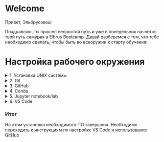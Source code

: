 # Welcome

Привет, Эльбрусовец!

Поздравляю, ты прошел непростой путь и уже в понедельник начнется твой путь самурая в Elbrus Bootcamp.
Давай разберемся с тем, что тебе необходимо сделать, чтобы быть во всеоружии к старту обучения:

# Настройка рабочего окружения
<details>
<summary>1. Установка UNIX системы</summary>
<br>
    
Если у тебя MacOS - пропусти этот шаг, Ubuntu устанавливать не нужно  

Для наиболее производительной и комфортной работы вам понадобится [Unix-подобная операционная система](https://ru.wikipedia.org/wiki/Unix-подобная_операционная_система).   
Если вы решаете остаться на Windows - тогда отвественность за решение проблем работы на ней вы принимаете на себя, на свой страх и риск. Надежнее вместо Windows использовать Linux, например Ubuntu. 

Инструкций по установке огромное множество. Можно воспользоваться [официальной инструкцией](https://ubuntu.com/tutorials/install-ubuntu-desktop#1-overview) или вот [этой](https://losst.pro/ustanovka-ubuntu-22-04) на русском.   
Основная рекомендация по установке заключаются в выборе для установки последней Long-term support (LTS) [версии](https://releases.ubuntu.com/jammy/), так вы сможете получить наиболее стабильную систему, проблем при установке библиотек машинного обучения в будущем с такой версией должно быть меньше всего.  

#### Дополнительные материалы
- 📽 [Основы Ubuntu](https://youtu.be/tQLpAefAKuA)
- 🇸 [Введение в Linux](https://stepik.org/course/73/promo)
</details>


<details>
<summary>2. Git</summary> 
    
  ### 2.1 Что такое Git?
    
  Это [система контроля версий](https://ru.wikipedia.org/wiki/Git). 
  Вам она понадобится с первого дня работы. Работа с git-командами через терминал - это тот навык, который вам будет полезен. Но сначала будет достаточно уметь применять ряд простых команд и сценариев работы.  

  ### 2.2 Установка  Git
    
  При чистой установке Ubuntu 22.04 `git` по умолчанию не поставляется, как и для macOS.   
  Можно проверить это в терминале (сочетание клавиш для linux `Ctrl + Alt + T`, на macOS - ищите `Terminal` (но рекомендую [установить](https://iterm2.com) `iTerm2` и использовать его) через Spotlight): напишите в новом окне `git`. Если терминал вам говорит, что такого пакета нет - идём его устанавливать.  
[Следуйте инструкции для вашей ОС](https://git-scm.com/downloads) (в случае MacOS можно выбрать любой вариант, но Homebrew потребуется вам в будущем). 
</details>

<details>
<summary>3. GitHub </summary>
    
 ### 3.1 Что такое GitHub?
 🎥 [Видео по github и настройке доступа](https://youtu.be/4TRClQ7rttw)
 
  GitHub - это [cистема управления версиями](https://ru.wikipedia.org/wiki/Система_управления_версиями) с социальной составляющей. В соцсети вы выкладываете фотографии, а тут исходный код. Это ещё и самая большая площадка для opensource     проектов. Веб-сервис основан на [системе](https://git-scm.com/book/en/v2/Getting-Started-About-Version-Control) контроля версий [Git](https://git-scm.com/book/en/v2/Getting-Started-What-is-Git%3F). Ну и конечно, вы можете сделать свою гитхаб страницу своим [*резюме*](https://docs.github.com/en/account-and-profile/setting-up-and-managing-your-github-profile/customizing-your-profile/managing-your-profile-readme).

### 3.2 Настройка доступа по SSH
   
  Для начала настроим доступ к репозиториям аккаунта. 
  
  #### Пример для Linux(Ubuntu)
  
  - откройте терминал (`Ctrl + Alt + T`) на своём компьютере и выполните ряд команд
     * `обновление списков пакетов для обновлений`
     * `установка пакета ssh`
      ``` 
      sudo apt update    
      sudo apt-get install ssh    
      ```
   
  **`на MacOS начинайте отсюда`**
  - далее мы запустим команды, для генерации собственных SSH-ключей (ed25519 - это [крипто-схема](https://ru.wikipedia.org/wiki/EdDSA))
      ```
      ssh-keygen -t ed25519 -C "подставь сюда свою почту, на которую регистрировался github и кавычки оставь"
      ```
     - нажми на Enter три раза (так проще, заполнять ответы/фразы не обязательно)
  
  
  
  Теперь в корневой папке твоего компьютера есть [*скрытая*](https://nextontext.ru/linux-i-os-x/646-skrytye-fajly-i-papki-v-ubuntu) папка `.ssh` (на mac `command+shift+.`), внутри лежат два файла `id_ed25519` и `id_ed25519.pub`. Первый - твой приватный ключ устройства, второй - публичный, его мы и будем использовать в качестве ключа на странице добавления публичных ключей в аккаунт [GitHub](https://github.com/settings/keys).
  
  - можно запустить [команду чтения](https://losst.ru/komanda-cat-linux) содержимого файла `cat .ssh/id_ed25519.pub`, 
  - выделить и скопировать из терминала, через сочетание клавиш `ctrl+shift+c`, содержимое публичного ключа (на mac просто `command+c`)
  - копируем всю строку от включительно `ssh-ed25519 ...` и до `... ваша@почта.com` включительно 
  - пора скопировать ключ на [GitHub](https://github.com/settings/ssh/new)
  - название `Title` можно задать любое, обычно такое, чтобы вам было понятно, о ключе с какого компьютера идёт речь
  
### 3.3 Проверка настройки SSH или твой первый Fork  
  
  Когда ваша система уже настроена, получен и подключен SSH-ключ, вам ничего не мешает создать копию этого репозитория у себя в аккаунте. Нужно лишь нажать на кнопку `Fork` сверху справа на главной странице репозитория - `https://github.com/Elbrus-DataScience/starter_pack`
  
  Теперь можно перейти на свою страницу c репозиториями `https://github.com/USER?tab=repositories`, *здесь и далее* `USER` – ваш ник в GitHub. Второй вариант - вы кликаете на фото профиля в правом верхнем углу и переходим во вкладку `Your profile` или `Your repositories` для доступа к странице аккаунта и репозиториев соответственно.
  
  - переходим на страницу вашего форка (в поле ввода браузера должно быть `https://github.com/USER/starter_pack`)  
  - здесь нажимаем на *зелёную* кнопку <span style="color: green;">**Code**</span>  
  - выбираем вкладку <span style="text-decoration:underline">**SSH**</span>  
  - *копируем* ссылку на репозиторий (она должна быть такого вида: `git@github.com:USER/starter_pack.git`)  
  
### 3.4 Дополнительные материалы  
  
  📑 Инструкция по генерации [ключа SSH](https://docs.github.com/en/authentication/connecting-to-github-with-ssh/generating-a-new-ssh-key-and-adding-it-to-the-ssh-agent)  
  📑 Статья про fork на [GitHub](https://docs.github.com/en/get-started/quickstart/fork-a-repo)  

</details>

</details>

<details>
<summary>4. Conda</summary>
    
### 4.1 Что такое Conda?

  **Окружения** или **виртуальные среды** - они необходимы для корректной работы. Как правило, для **каждого** рабочего проекта создаётся своя изолированная среда/окружение, куда устанавливаются необходимые *только для этого проекта пакеты/библиотеки*, чтобы не возникало конфликтов разных версий библиотек и можно было корректно отслеживать перечень зависимостей для проекта. 

В процессе обучения мы будем использовать [сonda](https://docs.conda.io/projects/conda/en/latest/) для создания и управления окружениями Python. Это один из вариантов, например, [здесь](https://python-scripts.com/virtualenv) описана работа с окружениями другого инструмента - [virtualenv](https://virtualenv.pypa.io/en/latest/). Можно использовать и его, но поговорим об этом ниже.  

### 4.2 Установка Conda
      
*Напоминаем, что мы [рекомендуем](linux.md) установить Ubuntu, если у вас Windows компьютер.*

**Conda** - менеджер пакетов для Python. Как и [pip](https://pypi.org/project/pip/) - который по умолчанию.

Мы выбрали минимальную версию установщика conda, так называемую [miniforge](https://github.com/conda-forge/miniforge). Выбор пал на эту версию, т.к. при использовании этого варианта все пакеты работают корректно у всех, в том числе с процессорами Apple silicon. Тем самым воспроизводимость условий будет максимальна. 

Для установки будет необходимо перейти на git репозиторий [miniforge](https://github.com/conda-forge/miniforge) и скачать соответствующую версию установщика для своей операционной системы. Затем установить его. Ниже пример для linux.

#### Linux
Если у вас компьютер с процессором **x86_64**, а это в 99% случаев, любой **не** Apple компьютер, то выбирайте эту версию для скачивания и следуй дальнейшим шагам:
- скачайте по ссылке [Miniforge3-Linux-x86_64](https://github.com/conda-forge/miniforge/releases/latest/download/Miniforge3-Linux-x86_64.sh), файл сохранится где-то в `Downloads` или  в `Загрузки`
- в терминале перейдите папку, где сохранился файл и запустите команды
    ```
    chmod +x Miniforge3-Linux-x86_64.sh
    sh Miniforge3-Linux-x86_64.sh
    source ~/miniforge3/bin/activate 
    ```

- если при перезапуске терминала после установки miniforge нет "префикса" `(base)` перед именем пользователя, то чтобы всегда запускалась эта среда, можно открыть файл `.bashrc` и добавить в конце файла строку `source ~/miniforge3/bin/activate`
- проверить доступные вам среды можно по команде `conda env list`, подробнее про управление средами в conda [здесь](https://docs.conda.io/projects/conda/en/latest/user-guide/tasks/manage-environments.html)

#### macOS
Если компьютер от **Apple**, необходимо [уточнить](macOS.md) соответствующую версию для вашего процессора и скачать нужный установщик [miniforge](https://github.com/conda-forge/miniforge)   
Дальше по аналогии с инструкцией по установке на Linux (меняем `Miniforge3-Linux-x86_64.sh` на название скачанного файла)

  </details>
</details>

<details>
<summary>5. Jupyter notebook/lab</summary>
    
  ### 5.1 Что такое Jupyter notebook/lab?

  Один из основных инструментов работы, позволяющий разрабатывать и представлять результаты работы в Data Science. Использует интерактивный Python на локальном компьютере. Notebook - это "блокнот", который соединяет код и его визуализацию в ячейках - исполняемых и для разметки. 
  
  ### 5.2 Установка  Jupyter notebook/lab

  1. Заходим [сюда](https://jupyter.org/install)
  2. Выбираем версию либо notebook либо lab и устанавливаем
  

  #### Доп Материалы
- 🐍 [Jupyter Project Documentation](https://docs.jupyter.org/en/latest/)
- 🐍 [Документация по Lab](https://jupyterlab.readthedocs.io/en/stable/)
- 📝 [Jupyter Notebook для начинающих](https://webdevblog.ru/jupyter-notebook-dlya-nachinajushhih-uchebnik/)
</details>

<details>
<summary>6. VS Code</summary>

### 6.1 Что такое VS Code?
Visual Studio Code (VS Code) — это редактор кода для разных языков программирования.   
В нем можно писать, форматировать и редактировать код на разных языках.  
Это будет нашим основным инструментом, где мы будем писать код и делать проекты.

### 6.2 Установка VS Code

- Переходим на [сайт](https://code.visualstudio.com/#alt-downloads)  
- Скачиваем пакет в зависимости от нужной OS. Для Linux(Ubuntu) выбираем пакет `.deb`
- Устанавливаем

### 6.3 Оптимизация работы в VSCode

#### 6.3.1 Автосохранение
Откройте VS Code и пройдите по пути `Files` -> `Auto Save`.  
Измените значение с «Off» на «afterDelay», задайте промежуток времени — и файлы будут автоматически сохраняться в заданный промежуток.

#### 6.3.2 Расширения

**Jupyter**  
> Расширение позволяет работать с файлами формата `.ibynb`  
[ссылка на установку](https://marketplace.visualstudio.com/items?itemName=ms-toolsai.jupyter)  

**Python Environment Manager**  
> Расширение предоставляет удобный менеджер просмотра всех созданных окружений в питоне   
[ссылка на установку](https://marketplace.visualstudio.com/items?itemName=donjayamanne.python-environment-manager)  

#### Доп материалы

[Подробное руководство по VS Code](https://habr.com/ru/articles/490754/)  
[10 рекомендаций для новичков по ускорению работы в VS Code](https://habr.com/ru/companies/ruvds/articles/765182/)  

</details>

### Итог

На этом установка необходимого ПО завершена.
Необходимо переходить к инструкциям по настройке VS Code и использование GitHub

